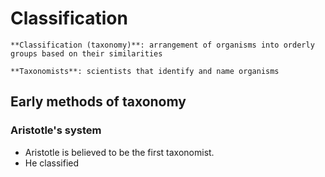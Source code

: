 # Classification
```ad-def
**Classification (taxonomy)**: arrangement of organisms into orderly groups based on their similarities

**Taxonomists**: scientists that identify and name organisms
```

## Early methods of taxonomy
### Aristotle's system
- Aristotle is believed to be the first taxonomist.
- He classified 